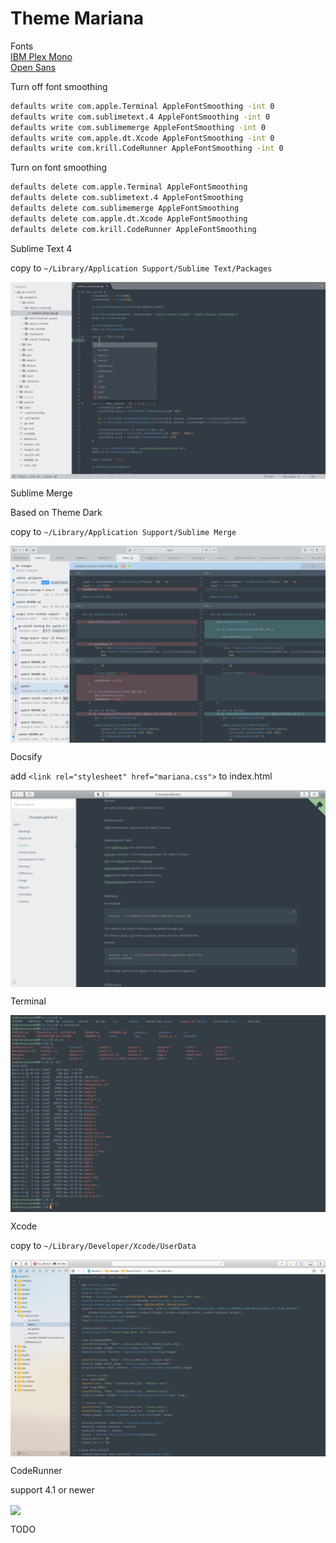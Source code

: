 # Theme Mariana

Fonts  
[IBM Plex Mono](https://github.com/IBM/plex)  
[Open Sans](https://www.opensans.com)  

Turn off font smoothing

```bash
defaults write com.apple.Terminal AppleFontSmoothing -int 0
defaults write com.sublimetext.4 AppleFontSmoothing -int 0
defaults write com.sublimemerge AppleFontSmoothing -int 0
defaults write com.apple.dt.Xcode AppleFontSmoothing -int 0
defaults write com.krill.CodeRunner AppleFontSmoothing -int 0
```

Turn on font smoothing

```bash
defaults delete com.apple.Terminal AppleFontSmoothing
defaults delete com.sublimetext.4 AppleFontSmoothing
defaults delete com.sublimemerge AppleFontSmoothing
defaults delete com.apple.dt.Xcode AppleFontSmoothing
defaults delete com.krill.CodeRunner AppleFontSmoothing
```

Sublime Text 4

copy to `~/Library/Application Support/Sublime Text/Packages`

<img align="center" src="https://github.com/chunqian/theme-mariana/blob/main/snapshot/sublime text.png">

Sublime Merge

Based on Theme Dark

copy to `~/Library/Application Support/Sublime Merge`

<img align="center" src="https://github.com/chunqian/theme-mariana/blob/main/snapshot/sublime merge.png">

Docsify

add `<link rel="stylesheet" href="mariana.css">` to index.html

<img align="center" src="https://github.com/chunqian/theme-mariana/blob/main/snapshot/docsify.png">

Terminal

<img align="center" src="https://github.com/chunqian/theme-mariana/blob/main/snapshot/apple terminal.png">

Xcode

copy to `~/Library/Developer/Xcode/UserData`

<img align="center" src="https://github.com/chunqian/theme-mariana/blob/main/snapshot/xcode.png">

CodeRunner

support 4.1 or newer

<img align="center" src="https://github.com/chunqian/theme-mariana/blob/main/snapshot/coderunner.png">

TODO
